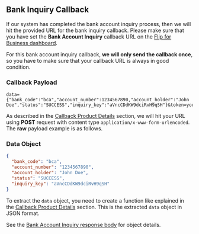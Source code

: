 <div></div>

## Bank Inquiry Callback

If our system has completed the bank account inquiry process, then we will hit the provided URL for the bank inquiry callback. Please make sure that you have set the **Bank Account Inquiry** callback URL on the [Flip for Business dashboard](https://business.flip.id/settings/api-setting).

<aside class="danger">
  <p>
    For this bank account inquiry callback,
    <strong>we will only send the callback once</strong>, so you have to make sure
    that your callback URL is always in good condition.
  </p>
</aside>

### Callback Payload

```
data={"bank_code":"bca","account_number":1234567890,"account_holder":"John Doe","status":"SUCCESS","inquiry_key":"aVncCDdKW9dciRvH9qSH"}&token=yourvalidationtoken
```

As described in the [Callback Product Details](#callback-details) section, we will hit your URL using **POST** request with content type `application/x-www-form-urlencoded`. The **raw** payload example is as follows.

### Data Object

```json
{
  "bank_code": "bca",
  "account_number": "1234567890",
  "account_holder": "John Doe",
  "status": "SUCCESS",
  "inquiry_key": "aVncCDdKW9dciRvH9qSH"
}
```

To extract the `data` object, you need to create a function like explained in the [Callback Product Details](#callback-details) section. This is the extracted `data` object in JSON format.

See the [Bank Account Inquiry response body](#bank-account-inquiry-response-body) for object details.
